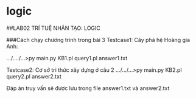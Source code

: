 # logic
##LAB02 TRÍ TUỆ NHÂN TẠO: LOGIC

###Cách chạy chương trình trong bài 3
Testcase1: Cây phả hệ Hoàng gia Anh:

…/…./…>py main.py KB1.pl query1.pl answer1.txt

Testcase2: Cơ sở tri thức xây dựng ở câu 2 …/…/…>py main.py KB2.pl query2.pl answer2.txt

Đáp án truy vấn sẽ được lưu trong file answer1.txt và answer2.txt
